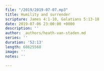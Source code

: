 ```yaml
---
file: "/2019/2019-07-07.mp3"
title: Humility and surrender
scripture: James 4:1-10, Galatians 5:13-18
date: 2019-07-06 23:00:00 +0000
description: ''
author: _authors/heath-van-staden.md
series: ''
duration: '52:13'
length: 68625568
image: ''
notes: ''

---
```

